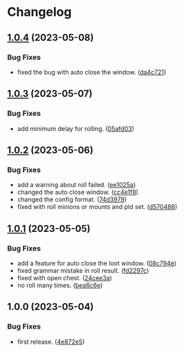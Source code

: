 # Changelog

## [1.0.4](https://github.com/ArchiDog1998/RollForLoot/compare/v1.0.3...v1.0.4) (2023-05-08)


### Bug Fixes

* fixed the bug with auto close the window. ([da4c721](https://github.com/ArchiDog1998/RollForLoot/commit/da4c721c04fb8cd882dd5d718bcb56acba24c085))

## [1.0.3](https://github.com/ArchiDog1998/RollForLoot/compare/v1.0.2...v1.0.3) (2023-05-07)


### Bug Fixes

* add minimum delay for rolling. ([05afd03](https://github.com/ArchiDog1998/RollForLoot/commit/05afd0335c3120e128e852c056c020f43b4ed795))

## [1.0.2](https://github.com/ArchiDog1998/RollForLoot/compare/v1.0.1...v1.0.2) (2023-05-06)


### Bug Fixes

* add a warning about roll failed. ([ee1025a](https://github.com/ArchiDog1998/RollForLoot/commit/ee1025a65fa132f35b73b6101a4c62dc50778834))
* changed the auto close window. ([cc4e1f8](https://github.com/ArchiDog1998/RollForLoot/commit/cc4e1f8e956703f1b1c8da548723d2b8f226adda))
* changed the config format. ([74d3979](https://github.com/ArchiDog1998/RollForLoot/commit/74d39799f5c97140c286a0430247f1e4a6b90b7d))
* fixed with roll minions or mounts and pld set. ([d570488](https://github.com/ArchiDog1998/RollForLoot/commit/d5704882bd908248dff9dc496929cf6eaaa7d42e))

## [1.0.1](https://github.com/ArchiDog1998/RollForLoot/compare/v1.0.0...v1.0.1) (2023-05-05)


### Bug Fixes

* add a feature for auto close the loot window. ([08c794e](https://github.com/ArchiDog1998/RollForLoot/commit/08c794ee59fe7dc95d7a0c4dfd719fd01c135ccf))
* fixed grammar mistake in roll result. ([fd2297c](https://github.com/ArchiDog1998/RollForLoot/commit/fd2297c6c4316d5aa810dae235675c0be57dbc6c))
* fixed with open chest. ([24cee3a](https://github.com/ArchiDog1998/RollForLoot/commit/24cee3a34d6bc581dbffe23d8f15d061f7bfc832))
* no roll many times. ([bea6c6e](https://github.com/ArchiDog1998/RollForLoot/commit/bea6c6ee587285901c21e3978690c5624a7f8d28))

## 1.0.0 (2023-05-04)


### Bug Fixes

* first release. ([4e872e5](https://github.com/ArchiDog1998/RollForLoot/commit/4e872e5c96ed0aacf38f26a5d97bcffaa7c4ae1f))
